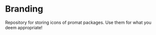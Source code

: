 # Branding
Repository for storing icons of promat packages. Use them for what you deem appropriate!
